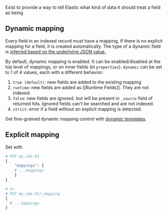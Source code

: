 Exist to provide a way to tell Elastic what kind of data it should treat a field as being

## Dynamic mapping

Every field in an indexed record must have a mapping. If there is no explicit mapping for a field, it is created automatically. The type of a dynamic field is [inferred based on the underlying JSON value.](https://www.elastic.co/guide/en/elasticsearch/reference/current/dynamic-field-mapping.html#dynamic-field-mapping) 

By default, dynamic mapping is enabled. It can be enabled/disabled at the top level of mappings, or on inner fields (in `properties`). `dynamic` can be set to 1 of 4 values, each with a different behavior:
1. `true (default)`: new fields are added to the existing mapping
2. `runtime`: new fields are added as [[Runtime Fields]]. They are not indexed.
3. `false`: new fields are ignored, but will be present in `_source` field of returned hits. Ignored fields can't be searched and are not indexed.
4. `strict`: error if a field without an explicit mapping is detected.

Get fine-grained dynamic mapping control with [dynamic templates](https://www.elastic.co/guide/en/elasticsearch/reference/current/dynamic-templates.html). 

## Explicit mapping

Set with 
```python
# PUT my-idx-01
{
	"mappings": {
	# ...mappings
	}
}

# or
# PUT my-idx-01/_mapping
{
  # ...mappings
}
```